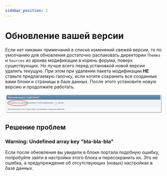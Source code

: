 ```yaml
---
sidebar_position: 2
---
```


# Обновление вашей версии
Если нет никаких примечаний в списке изменений свежей версии, то по умолчанию для обновления достаточно распаковать директории `Themes` и `Sources` из архива модификации в корень форума, поверх существующих. Но лучше всего перед установкой новой версии удалить текущую. При этом при удалении пакета модификации **НЕ** ставьте предлагаемую галочку, если хотите сохранить все созданные вами блоки и страницы в базе данных. После этого установите новую версию и продолжите работать.

![Удаление](uninstall.png)

## Решение проблем

### Warning: Undefined array key "bla-bla-bla"
Если после обновления вы увидели в блоке портала подобную ошибку, попробуйте зайти в настройки этого блока и пересохранить их. Это не ошибка, а предупреждение об отсутствующих (новых) настройках в базе данных.
